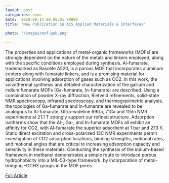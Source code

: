 ```yaml
---                                                                                                                                                                                      
layout: post                                                                                                                                                                             
categories: news                                                                                                                                                                 
date:  2018-08-14 00:00:01 +0000                                                                                                                                                         
title: "New Publication in ACS Applied Materials & Interfaces"

photo: "/images/mof-pub.png"

---            
```


The properties and applications of metal-organic frameworks (MOFs) are strongly dependent on the nature of the metals and linkers employed, along with the specific conditions employed during synthesis. Al-fumarate, trademarked as Basolite A520, is a porous MOF that incorporates aluminum centers along with fumarate linkers, and is a promising material for applications involving adsorption of gases such as CO2. In this work, the solvothermal synthesis and detailed characterization of the gallium and indium fumarate MOFs (Ga-fumarate, In-fumarate) are described. Using a combination of powder X-ray diffraction, Rietveld refinements, solid-state NMR spectroscopy, infrared spectroscopy, and thermogravimetric analysis, the topologies of Ga-fumarate and In-fumarate are revealed to be analogous to Al-fumarate. Ultra-wideline 69Ga, 71Ga and 115In NMR experiments at 21.1 T strongly support our refined structure. Adsorption isotherms show that the Al-, Ga-, and In-fumarate MOFs all exhibit an affinity for CO2, with Al-fumarate the superior adsorbent at 1 bar and 273 K. Static direct excitation and cross-polarized 13C NMR experiments permit investigation of CO2 adsorption locations, binding strengths, motional rates, and motional angles that are critical to increasing adsorption capacity and selectivity in these materials. Conducting the synthesis of the indium-based framework in methanol demonstrates a simple route to introduce porous hydrophobicity into a MIL-53-type framework, by incorporation of metal-bridging –OCH3 groups in the MOF pores.

[Full Article](https://pubs.acs.org/doi/10.1021/acsami.8b08562)

